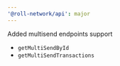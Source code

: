 ```yaml
---
'@roll-network/api': major
---
```


Added multisend endpoints support
- `getMultiSendById`
- `getMultiSendTransactions`
